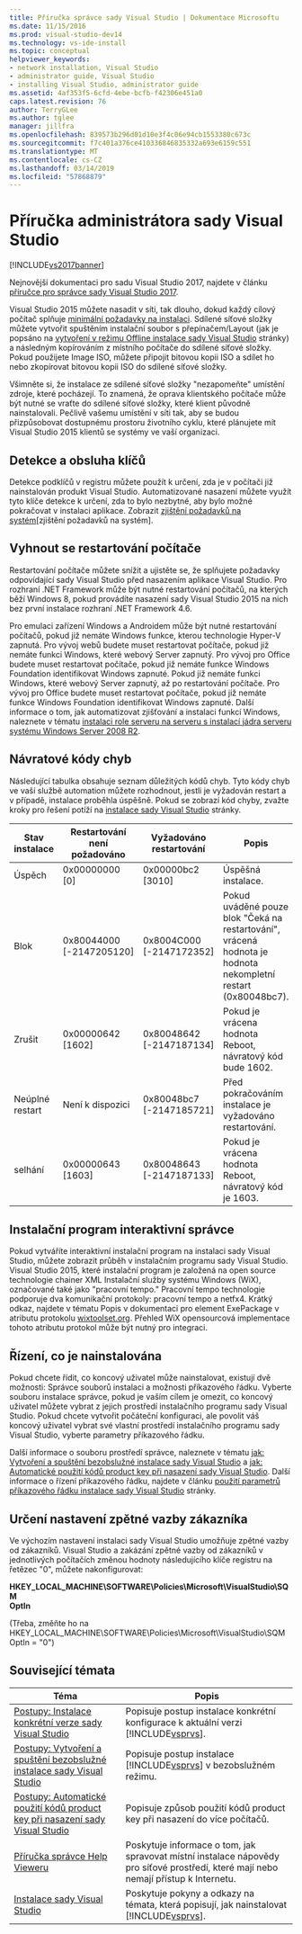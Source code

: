 ```yaml
---
title: Příručka správce sady Visual Studio | Dokumentace Microsoftu
ms.date: 11/15/2016
ms.prod: visual-studio-dev14
ms.technology: vs-ide-install
ms.topic: conceptual
helpviewer_keywords:
- network installation, Visual Studio
- administrator guide, Visual Studio
- installing Visual Studio, administrator guide
ms.assetid: 4af353f5-6cfd-4ebe-bcfb-f42306e451a0
caps.latest.revision: 76
author: TerryGLee
ms.author: tglee
manager: jillfra
ms.openlocfilehash: 839573b296d01d10e3f4c06e94cb1553380c673c
ms.sourcegitcommit: f7c401a376ce410336846835332a693e6159c551
ms.translationtype: MT
ms.contentlocale: cs-CZ
ms.lasthandoff: 03/14/2019
ms.locfileid: "57868879"
---
```

# <a name="visual-studio-administrator-guide"></a>Příručka administrátora sady Visual Studio
[!INCLUDE[vs2017banner](../includes/vs2017banner.md)]

Nejnovější dokumentaci pro sadu Visual Studio 2017, najdete v článku [příručce pro správce sady Visual Studio 2017](/visualstudio/install/visual-studio-administrator-guide).

Visual Studio 2015 můžete nasadit v síti, tak dlouho, dokud každý cílový počítač splňuje [minimální požadavky na instalaci](https://visualstudio.microsoft.com/vs/older-downloads/). Sdílené síťové složky můžete vytvořit spuštěním instalační soubor s přepínačem/Layout (jak je popsáno na [vytvoření v režimu Offline instalace sady Visual Studio](../install/create-an-offline-installation-of-visual-studio.md) stránky) a následným kopírováním z místního počítače do sdílené síťové složky. Pokud použijete Image ISO, můžete připojit bitovou kopii ISO a sdílet ho nebo zkopírovat bitovou kopii ISO do sdílené síťové složky.  
  
 Všimněte si, že instalace ze sdílené síťové složky "nezapomeňte" umístění zdroje, které pocházejí. To znamená, že oprava klientského počítače může být nutné se vraťte do sdílené síťové složky, které klient původně nainstalovali. Pečlivě vašemu umístění v síti tak, aby se budou přizpůsobovat dostupnému prostoru životního cyklu, které plánujete mít Visual Studio 2015 klientů se systémy ve vaší organizaci.  
  
## <a name="detection-and-servicing-keys"></a>Detekce a obsluha klíčů  
 Detekce podklíčů v registru můžete použít k určení, zda je v počítači již nainstalován produkt Visual Studio. Automatizované nasazení můžete využít tyto klíče detekce k určení, zda to bylo nezbytné, aby bylo možné pokračovat v instalaci aplikace.  Zobrazit [zjištění požadavků na systém](../extensibility/internals/detecting-system-requirements.md)[zjištění požadavků na systém].  
  
## <a name="avoiding-reboots"></a>Vyhnout se restartování počítače  
 Restartování počítače můžete snížit a ujistěte se, že splňujete požadavky odpovídající sady Visual Studio před nasazením aplikace Visual Studio. Pro rozhraní .NET Framework může být nutné restartování počítačů, na kterých běží Windows 8, pokud provádíte nasazení sady Visual Studio 2015 na nich bez první instalace rozhraní .NET Framework 4.6.  
  
 Pro emulaci zařízení Windows a Androidem může být nutné restartování počítačů, pokud již nemáte Windows funkce, kterou technologie Hyper-V zapnutá. Pro vývoj webů budete muset restartovat počítače, pokud již nemáte funkci Windows, které webový Server zapnutý. Pro vývoj pro Office budete muset restartovat počítače, pokud již nemáte funkce Windows Foundation identifikovat Windows zapnuté. Pokud již nemáte funkci Windows, které webový Server zapnutý, až po restartování počítače. Pro vývoj pro Office budete muset restartovat počítače, pokud již nemáte funkce Windows Foundation identifikovat Windows zapnuté. Další informace o tom, jak automatizovat zjišťování a instalaci funkcí Windows, naleznete v tématu [instalaci role serveru na serveru s instalací jádra serveru systému Windows Server 2008 R2](https://technet.microsoft.com/library/ee441260(v=ws.10).aspx).  
  
## <a name="error-return-codes"></a>Návratové kódy chyb  
 Následující tabulka obsahuje seznam důležitých kódů chyb. Tyto kódy chyb ve vaší službě automation můžete rozhodnout, jestli je vyžadován restart a v případě, instalace proběhla úspěšně. Pokud se zobrazí kód chyby, zvažte kroky pro řešení potíží na [instalace sady Visual Studio](../install/install-visual-studio-2015.md) stránky.  
  
|Stav instalace|Restartování není požadováno|Vyžadováno restartování|Popis|  
|------------------|--------------------------|----------------------|-----------------|  
|Úspěch|0x00000000 [0]|0x00000bc2 [3010]|Úspěšná instalace.|  
|Blok|0x80044000 [-2147205120]|0x8004C000 [-2147172352]|Pokud uváděné pouze blok "Čeká na restartování", vrácená hodnota je hodnota nekompletní restart (0x80048bc7).|  
|Zrušit|0x00000642 [1602]|0x80048642 [-2147187134]|Pokud je vrácena hodnota Reboot, návratový kód bude 1602.|  
|Neúplné restart|Není k dispozici|0x80048bc7 [-2147185721]|Před pokračováním instalace je vyžadováno restartování.|  
|selhání|0x00000643 [1603]|0x80048643 [-2147187133]|Pokud je vrácena hodnota Reboot, návratový kód je 1603.|  
  
## <a name="interactive-administrator-installer"></a>Instalační program interaktivní správce  
 Pokud vytváříte interaktivní instalační program na instalaci sady Visual Studio, můžete zobrazit průběh v instalačním programu sady Visual Studio. Visual Studio 2015, které instalační program je založená na open source technologie chainer XML Instalační služby systému Windows (WiX), označované také jako "pracovní tempo." Pracovní tempo technologie podporuje dva komunikační protokoly: pracovní tempo a netfx4. Krátký odkaz, najdete v tématu Popis v dokumentaci pro element ExePackage v atributu protokolu [wixtoolset.org](http://wixtoolset.org/). Přehled WiX opensourcová implementace tohoto atributu protokol může být nutný pro integraci.  
  
## <a name="controlling-what-is-installed"></a>Řízení, co je nainstalována  
 Pokud chcete řídit, co koncový uživatel může nainstalovat, existují dvě možnosti: Správce souborů instalaci a možnosti příkazového řádku. Vyberte souboru instalace správce, pokud je vaším cílem je omezit, co koncový uživatel můžete vybrat z jejich prostředí instalačního programu sady Visual Studio. Pokud chcete vytvořit počáteční konfiguraci, ale povolit váš koncový uživatel vybrat své vlastní prostředí instalačního programu sady Visual Studio, vyberte parametry příkazového řádku.  
  
 Další informace o souboru prostředí správce, naleznete v tématu [jak: Vytvoření a spuštění bezobslužné instalace sady Visual Studio](../install/how-to-create-and-run-an-unattended-installation-of-visual-studio.md) a [jak: Automatické použití kódů product key při nasazení sady Visual Studio](../install/how-to-automatically-apply-product-keys-when-deploying-visual-studio.md).  Další informace o řízení příkazového řádku, najdete v článku [použití parametrů příkazového řádku instalace sady Visual Studio](../install/use-command-line-parameters-to-install-visual-studio.md) stránky.  
  
## <a name="specifying-customer-feedback-settings"></a>Určení nastavení zpětné vazby zákazníka  
 Ve výchozím nastavení instalaci sady Visual Studio umožňuje zpětné vazby od zákazníků. Visual Studio a zakázání zpětné vazby od zákazníků v jednotlivých počítačích změnou hodnoty následujícího klíče registru na řetězec "0", můžete nakonfigurovat:  
  
 **HKEY_LOCAL_MACHINE\SOFTWARE\Policies\Microsoft\VisualStudio\SQM**  
**OptIn**  
  
 (Třeba, změňte ho na HKEY_LOCAL_MACHINE\SOFTWARE\Policies\Microsoft\VisualStudio\SQM OptIn = "0")  
  
## <a name="related-topics"></a>Související témata  
  
|Téma|Popis|  
|-----------|-----------------|  
|[Postupy: Instalace konkrétní verze sady Visual Studio](../install/how-to-install-a-specific-release-of-visual-studio.md)|Popisuje postup instalace konkrétní konfigurace k aktuální verzi [!INCLUDE[vsprvs](../includes/vsprvs-md.md)].|  
|[Postupy: Vytvoření a spuštění bezobslužné instalace sady Visual Studio](../install/how-to-create-and-run-an-unattended-installation-of-visual-studio.md)|Popisuje postup instalace [!INCLUDE[vsprvs](../includes/vsprvs-md.md)] v bezobslužném režimu.|  
|[Postupy: Automatické použití kódů product key při nasazení sady Visual Studio](../install/how-to-automatically-apply-product-keys-when-deploying-visual-studio.md)|Popisuje způsob použití kódů product key při nasazení do více počítačů.|  
|[Příručka správce Help Vieweru](../ide/help-viewer-administrator-guide.md)|Poskytuje informace o tom, jak spravovat místní instalace nápovědy pro síťové prostředí, které mají nebo nemají přístup k Internetu.|  
|[Instalace sady Visual Studio](../install/install-visual-studio-2015.md)|Poskytuje pokyny a odkazy na témata, která popisují, jak nainstalovat [!INCLUDE[vsprvs](../includes/vsprvs-md.md)].|